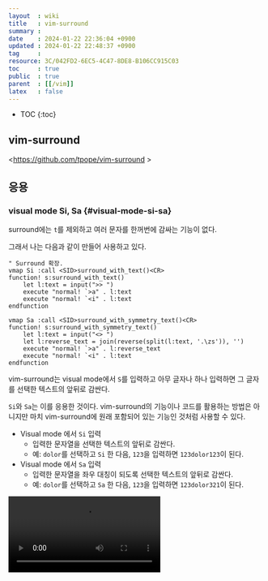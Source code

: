 ```yaml
---
layout  : wiki
title   : vim-surround
summary : 
date    : 2024-01-22 22:36:04 +0900
updated : 2024-01-22 22:48:37 +0900
tag     : 
resource: 3C/042FD2-6EC5-4C47-8DE8-B106CC915C03
toc     : true
public  : true
parent  : [[/vim]]
latex   : false
---
```

* TOC
{:toc}

## vim-surround

<https://github.com/tpope/vim-surround >

## 응용

### visual mode Si, Sa {#visual-mode-si-sa}

surround에는 `t`를 제외하고 여러 문자를 한꺼번에 감싸는 기능이 없다.

그래서 나는 다음과 같이 만들어 사용하고 있다.

```vimscript
" Surround 확장.
vmap Si :call <SID>surround_with_text()<CR>
function! s:surround_with_text()
    let l:text = input(">> ")
    execute "normal! `>a" . l:text
    execute "normal! `<i" . l:text
endfunction

vmap Sa :call <SID>surround_with_symmetry_text()<CR>
function! s:surround_with_symmetry_text()
    let l:text = input("<> ")
    let l:reverse_text = join(reverse(split(l:text, '.\zs')), '')
    execute "normal! `>a" . l:reverse_text
    execute "normal! `<i" . l:text
endfunction
```

vim-surround는 visual mode에서 `S`를 입력하고 아무 글자나 하나 입력하면 그 글자를 선택한 텍스트의 앞뒤로 감싼다.

`Si`와 `Sa`는 이를 응용한 것이다.
vim-surround의 기능이나 코드를 활용하는 방법은 아니지만 마치 vim-surround에 원래 포함되어 있는 기능인 것처럼 사용할 수 있다.

- Visual mode 에서 `Si` 입력
    - 입력한 문자열을 선택한 텍스트의 앞뒤로 감싼다.
    - 예: `dolor`를 선택하고 `Si` 한 다음, `123`을 입력하면 `123dolor123`이 된다.
- Visual mode 에서 `Sa` 입력
    - 입력한 문자열을 좌우 대칭이 되도록 선택한 텍스트의 앞뒤로 감싼다.
    - 예: `dolor`를 선택하고 `Sa` 한 다음, `123`을 입력하면 `123dolor321`이 된다.

<video controls autoplay loop><source src=" /resource/3C/042FD2-6EC5-4C47-8DE8-B106CC915C03/sisa.mp4 " type="video/mp4"></video>

